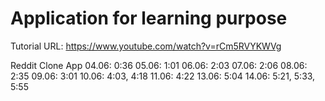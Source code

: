 # Application for learning purpose
Tutorial URL: https://www.youtube.com/watch?v=rCm5RVYKWVg

Reddit Clone App
04.06: 0:36
05.06: 1:01
06.06: 2:03
07.06: 2:06
08.06: 2:35
09.06: 3:01
10.06: 4:03, 4:18
11.06: 4:22
13.06: 5:04
14.06: 5:21, 5:33, 5:55
